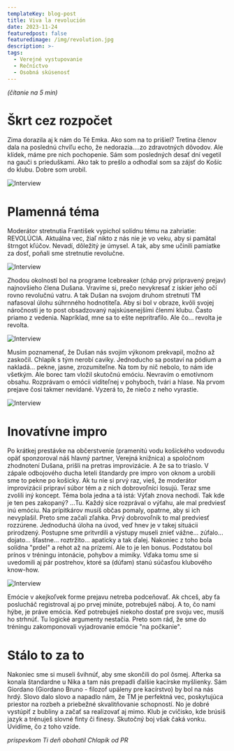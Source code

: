 ```yaml
---
templateKey: blog-post
title: Viva la revolución
date: 2023-11-24
featuredpost: false
featuredimage: /img/revolution.jpg
description: >-
tags:
  - Verejné vystupovanie
  - Rečníctvo
  - Osobná skúsenosť
---
```


*(čítanie na 5 min)*

# Škrt cez rozpočet

Zima dorazila aj k nám do Té Emka. Ako som na to prišiel? Tretina členov dala na poslednú chvíľu echo,
že nedorazia....zo zdravotných dôvodov. Ale klídek, máme pre nich pochopenie. Sám som posledných desať
dní vegetil na gauči s prieduškami. Ako tak to prešlo a odhodlal som sa zájsť do Košíc do klubu. Dobre
som urobil.

![Interview](/img/IMG_2023-11-22-Feri.jpg)

# Plamenná téma

Moderátor stretnutia František vypichol solídnu tému na zahriatie: REVOLÚCIA. Aktuálna vec, žiaľ nikto
z nás nie je vo veku, aby si pamätal štrngot kľúčov. Nevadí, dôležitý je úmysel. A tak, aby sme učinili
pamiatke za dosť, poňali sme stretnutie revolučne.

![Interview](/img/IMG_2023-11-22-Dusan.jpg)

Zhodou okolností bol na programe Icebreaker (cháp prvý pripravený prejav) najnovšieho člena Dušana. Vravíme
si, prečo nevykresať z iskier jeho očí rovno revolučnú vatru. A tak Dušan na svojom druhom stretnutí TM 
nafasoval úlohu súhrnného hodnotiteľa. Aby si bol v obraze, kvôli svojej náročnosti je to post obsadzovaný
najskúsenejšími členmi klubu. Často priamo z vedenia. Napríklad, mne sa to ešte nepritrafilo. Ale čo...
revolta je revolta.

![Interview](/img/IMG_2023-11-22-Vlado.jpg)

Musím poznamenať, že Dušan nás svojím výkonom prekvapil, možno až zaskočil. Chlapík s tým nerobí caviky.
Jednoducho sa postaví na pódium a nakladá... pekne, jasne, zrozumiteľne. Na tom by nič nebolo, to nám ide
všetkým. Ale borec tam vložil skutočnú emóciu. Nevravím o emotívnom obsahu. Rozprávam o emócii viditeľnej
v pohyboch, tvári a hlase. Na prvom prejave čosi takmer nevídané. Vyzerá to, že niečo z neho vyrastie.

![Interview](/img/IMG_2023-11-22-Trung.jpg)

# Inovatívne impro

Po krátkej prestávke na občerstvenie (pramenitú vodu košického vodovodu opäť sponzoroval náš hlavný partner,
Verejná knižnica) a spoločnom zhodnotení Dušana, prišli na pretras improvizácie. A že sa to triaslo. V zápale
odbojového ducha leteli štandardy pre impro von oknom a urobili sme to pekne po košicky. Ak tu nie si prvý
raz, vieš, že moderátor improvizácií pripraví súbor tém a z nich dobrovoľníci losujú. Teraz sme zvolili iný
koncept. Téma bola jedna a tá istá: Výťah znova nechodí. Tak kde je ten pes zakopaný? ...Tu. Každý síce
rozprával o výťahu, ale mal predviesť inú emóciu. Na prípitkárov musíš občas pomaly, opatrne, aby si ich
nevyplašil. Preto sme začali zľahka. Prvý dobrovoľník to mal predviesť rozzúrene. Jednoduchá úloha na úvod,
veď hnev je v takej situácii prirodzený. Postupne sme pritvrdili a výstupy museli znieť vážne... zúfalo...
dojato... šťastne... roztržito... apaticky a tak ďalej. Nakoniec z toho bola solídna "prdel" a rehot až na
prízemí. Ale to je len bonus. Podstatou bol prínos v tréningu intonácie, pohybov a mimiky. Vďaka tomu sme si
uvedomili aj pár postrehov, ktoré sa (dúfam) stanú súčasťou klubového know-how.

![Interview](/img/IMG_2023-11-22-David.png)

Emócie v akejkoľvek forme prejavu netreba podceňovať. Ak chceš, aby ťa poslucháč registroval aj po prvej
minúte, potrebuješ náboj. A to, čo nami hýbe, je práve emócia. Keď potrebuješ niekoho dostať pre svoju vec,
musíš ho strhnúť. Tu logické argumenty nestačia. Preto som rád, že sme do tréningu zakomponovali vyjadrovanie
emócie "na počkanie".

# Stálo to za to

Nakoniec sme si museli švihnúť, aby sme skončili do pol ôsmej. Afterka sa konala štandardne u Nika a tam nás
prepadli ďalšie kacírske myšlienky. Sám Giordano (Giordano Bruno - filozof upáleny pre kacírstvo) by bol na
nás hrdý. Slovo dalo slovo a napadlo nám, že TM je perfektná vec, poskytujúca priestor na rozbeh a priebežné
skvalitňovanie schopností. No je dobré vystúpiť z bubliny a začať sa realizovať aj mimo. Klub je cvičisko,
kde brúsiš jazyk a trénuješ slovné finty či finesy. Skutočný boj však čaká vonku. Uvidíme, čo z toho vzíde.

*príspevkom Ti deň obohatil Chlapík od PR*



